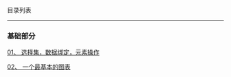 目录列表

----


### 基础部分

[01、 选择集，数据绑定，元素操作](https://github.com/hanekaoru/WebLearningNotes/blob/master/d3/note/basic/01.md)

[02、 一个最基本的图表](https://github.com/hanekaoru/WebLearningNotes/blob/master/d3/note/basic/02.md)